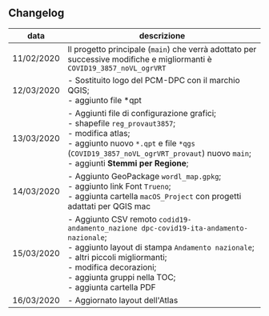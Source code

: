 ## Changelog

data|descrizione
----|----------
11/02/2020| Il progetto principale (`main`) che verrà adottato per successive modifiche e migliormanti è `COVID19_3857_noVL_ogrVRT`
12/03/2020| - Sostituito logo del PCM-DPC con il marchio QGIS;<br>- aggiunto file *qpt
13/03/2020| - Aggiunti file di configurazione grafici; <br>- shapefile `reg_provaut3857`; <br>- modifica atlas; <br>- aggiunto nuovo `*.qpt` e file `*qgs` (`COVID19_3857_noVL_ogrVRT_provaut`) nuovo `main`; <br>- aggiunti **Stemmi per Regione**;
14/03/2020|- Aggiunto GeoPackage `wordl_map.gpkg`; <br>- aggiunto link Font `Trueno`; <br>- aggiunta cartella `macOS_Project` con progetti adattati per QGIS mac
15/03/2020| - Aggiunto CSV remoto `codid19-andamento_nazione dpc-covid19-ita-andamento-nazionale`;<br>- aggiunto layout di stampa `Andamento nazionale`; <br>- altri piccoli migliormanti; <br>- modifica decorazioni; <br>- aggiunta gruppi nella TOC; <br>- aggiunta cartella PDF
16/03/2020| - Aggiornato layout dell'Atlas

